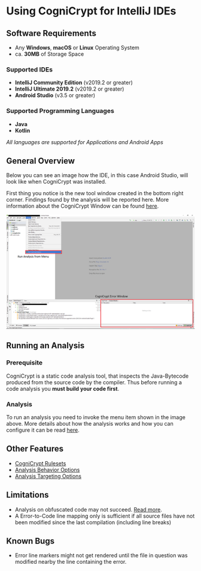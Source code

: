 # Using CogniCrypt for IntelliJ IDEs

## Software Requirements

- Any **Windows**, **macOS** or **Linux** Operating System
- ca. **30MB** of Storage Space

### Supported IDEs
- **IntelliJ Community Edition** (v2019.2 or greater)
- **IntelliJ Ultimate 2019.2** (v2019.2 or greater)
- **Android Studio** (v3.5 or greater)

### Supported Programming Languages
- **Java**
- **Kotlin**

*All languages are supported for Applications and Android Apps*

## General Overview

Below you can see an image how the IDE, in this case Android Studio, will look like when CogniCrypt was installed.

First thing you notice is the new tool window created in the bottom right corner. Findings found by the analysis will be reported here. More information about the CogniCrypt Window can be found [here](ToolWindow.md).

![CogniCrypt UI](Images/CCIde.png)

## Running an Analysis

### **Prerequisite**
CogniCrypt is a static code analysis tool, that inspects the Java-Bytecode produced from the source code by the compiler. Thus before running a code analysis you **must build your code first**.

### **Analysis**
To run an analysis you need to invoke the menu item shown in the image above. More details about how the analysis works and how you can configure it can be read [here]().

## Other Features
- [CogniCrypt Rulesets](CrySLRules.md)
- [Analysis Behavior Options](AnalysisBehaviorSettings.md)
- [Analysis Targeting Options](AnalysisTargetSettings.md)

## Limitations

- Analysis on obfuscated code may not succeed. [Read more](ObfuscatedCode.md). 
- A Error-to-Code line mapping only is sufficient if all source files have not been modified since the last compilation (including line breaks)  

## Known Bugs
- Error line markers might not get rendered until the file in question was modified nearby the line containing the error.